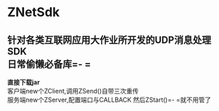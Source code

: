 # ZNetSdk
针对各类互联网应用大作业所开发的UDP消息处理SDK   
日常偷懒必备库=- =   
----
**直接下载jar**  
客户端new个ZClient,调用ZSend()自带三次重传   
服务端new个ZServer,配置端口与CALLBACK 然后ZStart()=- =就不用管了

